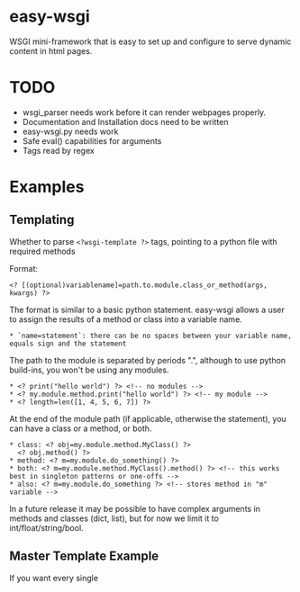 easy-wsgi
========

WSGI mini-framework that is easy to set up and configure to serve
dynamic content in html pages.

TODO
========

* wsgi_parser needs work before it can render webpages properly.
* Documentation and Installation docs need to be written
* easy-wsgi.py needs work
* Safe eval() capabilities for arguments
* Tags read by regex

Examples
========

Templating
------

Whether to parse `<?wsgi-template ?>` tags, pointing to a python file with 
required methods

Format:

`<? [(optional)variablename]=path.to.module.class_or_method(args, kwargs) ?>`

The format is similar to a basic python statement. easy-wsgi allows a user to
assign the results of a method or class into a variable name. 

    * `name=statement`: there can be no spaces between your variable name, equals sign and the statement
    
The path to the module is separated by periods ".", although to use python build-ins,
you won't be using any modules.

    * <? print("hello world") ?> <!-- no modules -->
    * <? my.module.method.print("hello world") ?> <!-- my module -->
    * <? length=len([1, 4, 5, 6, 7]) ?>

At the end of the module path (if applicable, otherwise the statement), you can
have a class or a method, or both.

    * class: <? obj=my.module.method.MyClass() ?>
      <? obj.method() ?>
    * method: <? m=my.module.do_something() ?>
    * both: <? m=my.module.method.MyClass().method() ?> <!-- this works best in singleton patterns or one-offs -->
    * also: <? m=my.module.do_something ?> <!-- stores method in "m" variable -->
    
In a future release it may be possible to have complex arguments in methods 
and classes (dict, list), but for now we limit it to int/float/string/bool.

Master Template Example
------

If you want every single <title> tag to be generated that goes through easy-wsgi,
use a **Master Template**. 

This is done by:

    * Enabling `USE_TEMPLATES = True` in config.py
    * Associating the 'title' key in the MASTER_TEMPLATE dictionary to a method
    * Writing a <title></title> tag into your page

Each title tag should return the results of the method inside.
(for tag modifiers themselves, please use javascript)


